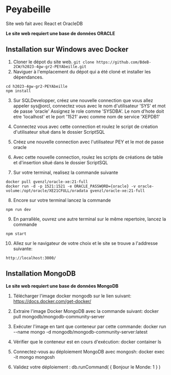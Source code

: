 # Peyabeille
Site web fait avec React et OracleDB


**Le site web requiert une base de données ORACLE**


## Installation sur Windows avec Docker

1. Cloner le dépot du site web.
`git clone https://github.com/BdeB-2CW/h2023-4gw-gr2-PEYAbeille.git`
2. Naviguer à l'emplacement du dépot qui a été cloné et installer les dépendances.
```
cd h2023-4gw-gr2-PEYAbeille
npm install
```
3. Sur SQLDevelopper, créez une nouvelle connection que vous allez appeler sys@orcl, connectez vous avec le nom d'utilisateur 'SYS' et mot de passe 'oracle'
Assignez le role comme 'SYSDBA'. Le nom d'hote doit etre 'localhost' et le port '1521' avec comme nom de service 'XEPDB1'

4. Connectez vous avec cette connection et roulez le script de création d'utilisateur situé dans le dossier ScriptSQL

5. Créez une nouvelle connection avec l'utilisateur PEY et le mot de passe oracle

6. Avec cette nouvelle connection, roulez les scripts de créations de table et d'insertion situé dans le dossier ScriptSQL

7. Sur votre terminal, realisez la commande suivante
```
docker pull gvenzl/oracle-xe:21-full
docker run -d -p 1521:1521 -e ORACLE_PASSWORD={oracle} -v oracle-volume:/opt/oracle/XE21CFULL/oradata gvenzl/oracle-xe:21-full
```
8. Encore sur votre terminal lancez la commande
```
npm run dev
```
9. En parrallèle, ouvrez une autre terminal sur le même repertoire, lancez la commande 
```
npm start
```
10. Allez sur le navigateur de votre choix et le site se trouve a l'addresse suivante:
```
http://localhost:3000/
```

## Installation MongoDB 
**Le site web requiert une base de données MongoDB**

1. Télécharger l'image docker mongodb sur le lien suivant: https://docs.docker.com/get-docker/

2. Extraire l'image Docker MongoDB avec la commande suivant:
    docker pull mongodb/mongodb-community-server

3. Exécuter l'image en tant que conteneur par cette commande: 
    docker run --name mongo -d mongodb/mongodb-community-server:latest

4. Vérifier que le conteneur est en cours d'exécution: 
    docker container ls

5. Connectez-vous au déploiement MongoDB avec mongosh:
    docker exec -it mongo mongosh

6. Validez votre déploiement : 
  db.runCommand(
   {
      Bonjour le Monde: 1
   }
  )